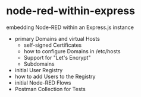 # node-red-within-express #

embedding Node-RED within an Express.js instance


* primary Domains and virtual Hosts
  * self-signed Certificates
  * how to configure Domains in /etc/hosts
  * Support for "Let's Encrypt"
  * Subdomains
* initial User Registry
* how to add Users to the Registry
* initial Node-RED Flows
* Postman Collection for Tests

